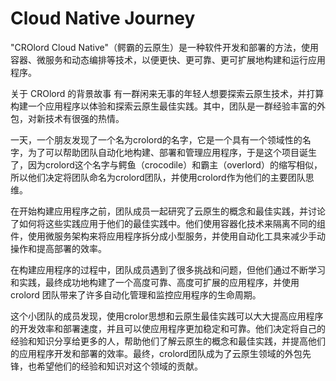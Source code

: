 # Cloud Native Journey
"CROlord Cloud Native"（鳄霸的云原生）是一种软件开发和部署的方法，使用容器、微服务和动态编排等技术，以便更快、更可靠、更可扩展地构建和运行应用程序。

关于 CROlord 的背景故事
  有一群闲来无事的年轻人想要探索云原生技术，并打算构建一个应用程序以体验和探索云原生最佳实践。其中，团队是一群经验丰富的外包，对新技术有很强的热情。

  一天，一个朋友发现了一个名为crolord的名字，它是一个具有一个领域性的名字，为了可以帮助团队自动化地构建、部署和管理应用程序，于是这个项目诞生了，因为crolord这个名字与鳄鱼（crocodile）和霸主（overlord）的缩写相似，所以他们决定将团队命名为crolord团队，并使用crolord作为他们的主要团队思维。

  在开始构建应用程序之前，团队成员一起研究了云原生的概念和最佳实践，并讨论了如何将这些实践应用于他们的最佳实践中。他们使用容器化技术来隔离不同的组件，使用微服务架构来将应用程序拆分成小型服务，并使用自动化工具来减少手动操作和提高部署的效率。

  在构建应用程序的过程中，团队成员遇到了很多挑战和问题，但他们通过不断学习和实践，最终成功地构建了一个高度可靠、高度可扩展的应用程序，并使用 crolord 团队带来了许多自动化管理和监控应用程序的生命周期。

  这个小团队的成员发现，使用crolor思想和云原生最佳实践可以大大提高应用程序的开发效率和部署速度，并且可以使应用程序更加稳定和可靠。他们决定将自己的经验和知识分享给更多的人，帮助他们了解云原生的概念和最佳实践，并提高他们的应用程序开发和部署的效率。最终，crolord团队成为了云原生领域的外包先锋，也希望他们的经验和知识对这个领域的贡献。




